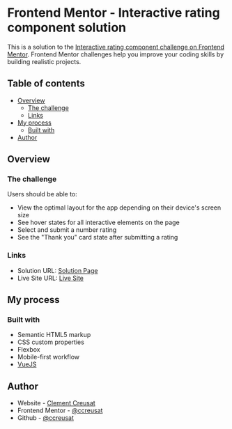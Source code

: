 # Frontend Mentor - Interactive rating component solution

This is a solution to the [Interactive rating component challenge on Frontend Mentor](https://www.frontendmentor.io/challenges/interactive-rating-component-koxpeBUmI). Frontend Mentor challenges help you improve your coding skills by building realistic projects.

## Table of contents

- [Overview](#overview)
  - [The challenge](#the-challenge)
  - [Links](#links)
- [My process](#my-process)
  - [Built with](#built-with)
- [Author](#author)

## Overview

### The challenge

Users should be able to:

- View the optimal layout for the app depending on their device's screen size
- See hover states for all interactive elements on the page
- Select and submit a number rating
- See the "Thank you" card state after submitting a rating

### Links

- Solution URL: [Solution Page](https://www.frontendmentor.io/solutions/interactive-rating-with-many-frameworks-react-vue-svelte-Hy7rReU79)
- Live Site URL: [Live Site](https://ccreusat-interactive-rating.vercel.app/)

## My process

### Built with

- Semantic HTML5 markup
- CSS custom properties
- Flexbox
- Mobile-first workflow
- [VueJS](https://vuejs.org/)

## Author

- Website - [Clement Creusat](https://clement-creusat.com/)
- Frontend Mentor - [@ccreusat](https://www.frontendmentor.io/profile/ccreusat)
- Github - [@ccreusat](https://github.com/ccreusat)